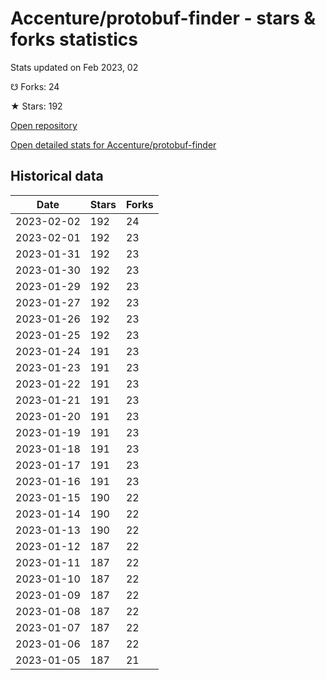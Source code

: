 # Accenture/protobuf-finder - stars & forks statistics

Stats updated on Feb 2023, 02

☋ Forks: 24

★ Stars: 192

[Open repository](https://github.com/Accenture/protobuf-finder)

[Open detailed stats for Accenture/protobuf-finder](https://reviewgithub.com/rep/Accenture/protobuf-finder)

## Historical data
| Date | Stars | Forks |
|------|-------|-------|
| 2023-02-02 | 192 | 24 | 
| 2023-02-01 | 192 | 23 | 
| 2023-01-31 | 192 | 23 | 
| 2023-01-30 | 192 | 23 | 
| 2023-01-29 | 192 | 23 | 
| 2023-01-27 | 192 | 23 | 
| 2023-01-26 | 192 | 23 | 
| 2023-01-25 | 192 | 23 | 
| 2023-01-24 | 191 | 23 | 
| 2023-01-23 | 191 | 23 | 
| 2023-01-22 | 191 | 23 | 
| 2023-01-21 | 191 | 23 | 
| 2023-01-20 | 191 | 23 | 
| 2023-01-19 | 191 | 23 | 
| 2023-01-18 | 191 | 23 | 
| 2023-01-17 | 191 | 23 | 
| 2023-01-16 | 191 | 23 | 
| 2023-01-15 | 190 | 22 | 
| 2023-01-14 | 190 | 22 | 
| 2023-01-13 | 190 | 22 | 
| 2023-01-12 | 187 | 22 | 
| 2023-01-11 | 187 | 22 | 
| 2023-01-10 | 187 | 22 | 
| 2023-01-09 | 187 | 22 | 
| 2023-01-08 | 187 | 22 | 
| 2023-01-07 | 187 | 22 | 
| 2023-01-06 | 187 | 22 | 
| 2023-01-05 | 187 | 21 | 

